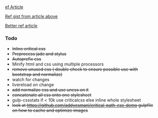 [ef Article](https://medium.com/objects-in-space/considering-a-static-site-tool-learn-gulp-2fd5f9821fc4)

[Ref gist from article above](https://gist.github.com/andrewdc/10659265)

[Better ref article](https://www.codementor.io/development-process/tutorial/how-to-set-up-gulp-beginner-guide)

### Todo

* ~~Inline critical css~~
* ~~Preprocess jade and stylus~~
* ~~Autoprefix css~~
* Minify html and css using multiple processors
* ~~remove unused css ( double check to ensure possible use with bootstrap and normalize)~~
* watch for changes
* livereload on change
* ~~add normalize css and use uncss on it~~
* ~~concatenate all css onto one stylesheet~~
* gulp-cssstats if < 10k use criticalcss else inline whole stylesheet
* ~~look at https://github.com/addyosmani/critical-path-css-demo gulpfile on how to cache and optimize images~~
